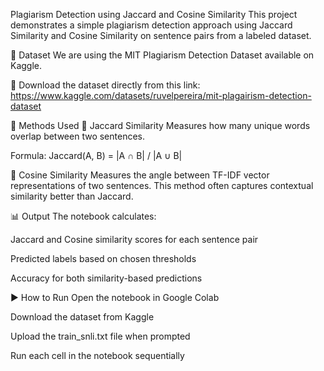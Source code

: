Plagiarism Detection using Jaccard and Cosine Similarity
This project demonstrates a simple plagiarism detection approach using Jaccard Similarity and Cosine Similarity on sentence pairs from a labeled dataset.

📁 Dataset
We are using the MIT Plagiarism Detection Dataset available on Kaggle.

🔗 Download the dataset directly from this link:
https://www.kaggle.com/datasets/ruvelpereira/mit-plagairism-detection-dataset

🧠 Methods Used
🔹 Jaccard Similarity
Measures how many unique words overlap between two sentences.

Formula:
Jaccard(A, B) = |A ∩ B| / |A ∪ B|

🔹 Cosine Similarity
Measures the angle between TF-IDF vector representations of two sentences.
This method often captures contextual similarity better than Jaccard.

📊 Output
The notebook calculates:

Jaccard and Cosine similarity scores for each sentence pair

Predicted labels based on chosen thresholds

Accuracy for both similarity-based predictions

▶️ How to Run
Open the notebook in Google Colab

Download the dataset from Kaggle

Upload the train_snli.txt file when prompted

Run each cell in the notebook sequentially

